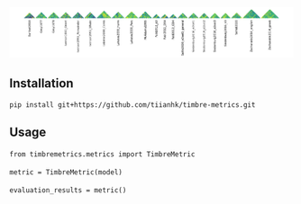 ![Dissimilarities between audio stimuli judged by humans](assets/true_dissim.png)

## Installation
```
pip install git+https://github.com/tiianhk/timbre-metrics.git
```

## Usage
```
from timbremetrics.metrics import TimbreMetric

metric = TimbreMetric(model)

evaluation_results = metric()
```
